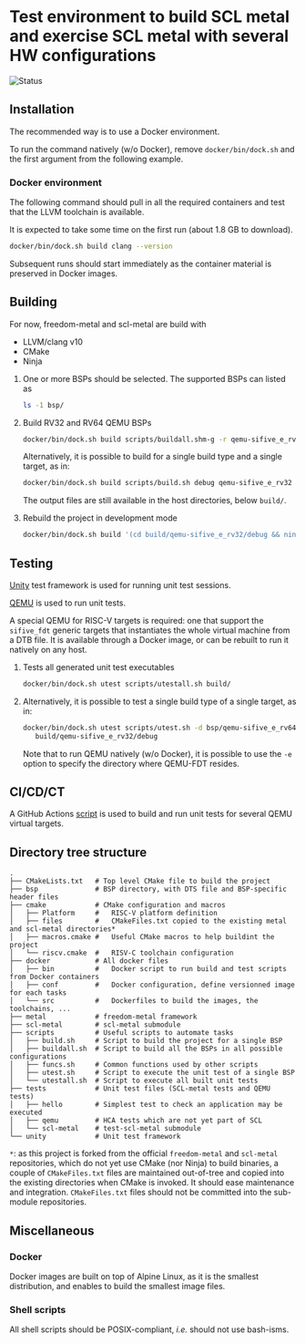 # Test environment to build SCL metal and exercise SCL metal with several HW configurations

![Status](https://github.com/sifive-eblot/freedom-metal/workflows/SCL-metal/badge.svg)

## Installation

The recommended way is to use a Docker environment.

To run the command natively (w/o Docker), remove `docker/bin/dock.sh` and the first argument from
the following example.

### Docker environment

The following command should pull in all the required containers and test that the LLVM toolchain
is available.

It is expected to take some time on the first run (about 1.8 GB to download).

````sh
docker/bin/dock.sh build clang --version
````

Subsequent runs should start immediately as the container material is preserved in Docker images.

## Building

For now, freedom-metal and scl-metal are build with

* LLVM/clang v10
* CMake
* Ninja

1. One or more BSPs should be selected. The supported BSPs can listed as
    ````sh
    ls -1 bsp/
    ````

2. Build RV32 and RV64 QEMU BSPs
    ````sh
    docker/bin/dock.sh build scripts/buildall.shm-g -r qemu-sifive_e_rv32 qemu-sifive_e_rv64
    ````

    Alternatively, it is possible to build for a single build type and a single target, as in:
     ````sh
     docker/bin/dock.sh build scripts/build.sh debug qemu-sifive_e_rv32
     ````

    The output files are still available in the host directories, below `build/`.

3. Rebuild the project in development mode
    ````sh
    docker/bin/dock.sh build '(cd build/qemu-sifive_e_rv32/debug && ninja)'
    ````

## Testing

[Unity](https://github.com/ThrowTheSwitch/Unity) test framework is used for running unit test
sessions.

[QEMU](https://www.qemu.org) is used to run unit tests.

A special QEMU for RISC-V targets is required: one that support the `sifive_fdt` generic targets
that instantiates the whole virtual machine from a DTB file. It is available through a Docker
image, or can be rebuilt to run it natively on any host.

1. Tests all generated unit test executables
    ````sh
    docker/bin/dock.sh utest scripts/utestall.sh build/
    ````

2. Alternatively, it is possible to test a single build type of a single target, as in:
    ````sh
    docker/bin/dock.sh utest scripts/utest.sh -d bsp/qemu-sifive_e_rv64/dts/qemu.dts \
       build/qemu-sifive_e_rv32/debug
    ````

    Note that to run QEMU natively (w/o Docker), it is possible to use the `-e` option to specify
    the directory where QEMU-FDT resides.

## CI/CD/CT

A GitHub Actions [script](.github/workflows/build_test.yml) is used to build and run unit tests
for several QEMU virtual targets.

## Directory tree structure

```text
.
├── CMakeLists.txt   # Top level CMake file to build the project
├── bsp              # BSP directory, with DTS file and BSP-specific header files
├── cmake            # CMake configuration and macros
│   ├── Platform     #   RISC-V platform definition
│   ├── files        #   CMakeFiles.txt copied to the existing metal and scl-metal directories*
│   ├── macros.cmake #   Useful CMake macros to help buildint the project
│   └── riscv.cmake  #   RISV-C toolchain configuration
├── docker           # All docker files
│   ├── bin          #   Docker script to run build and test scripts from Docker containers
│   ├── conf         #   Docker configuration, define versionned image for each tasks
│   └── src          #   Dockerfiles to build the images, the toolchains, ...
├── metal            # freedom-metal framework
├── scl-metal        # scl-metal submodule
├── scripts          # Useful scripts to automate tasks
│   ├── build.sh     # Script to build the project for a single BSP
│   ├── buildall.sh  # Script to build all the BSPs in all possible configurations
│   ├── funcs.sh     # Common functions used by other scripts
│   ├── utest.sh     # Script to execute the unit test of a single BSP
│   └── utestall.sh  # Script to execute all built unit tests
├── tests            # Unit test files (SCL-metal tests and QEMU tests)
│   ├── hello        # Simplest test to check an application may be executed
│   ├── qemu         # HCA tests which are not yet part of SCL
│   └── scl-metal    # test-scl-metal submodule
└── unity            # Unit test framework
```

`*`: as this project is forked from the official `freedom-metal` and `scl-metal` repositories,
which do not yet use CMake (nor Ninja) to build binaries, a couple of `CMakeFiles.txt` files are
maintained out-of-tree and copied into the existing directories when CMake is invoked. It should
ease maintenance and integration. `CMakeFiles.txt` files should not be committed into the
sub-module repositories.

## Miscellaneous

### Docker

Docker images are built on top of Alpine Linux, as it is the smallest distribution, and enables to
build the smallest image files.

### Shell scripts

All shell scripts should be POSIX-compliant, *i.e.* should not use bash-isms.
